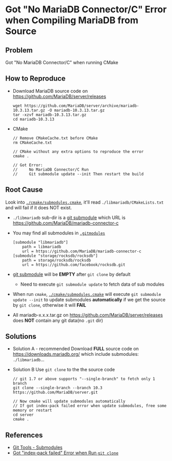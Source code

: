 # Got "No MariaDB Connector/C" Error when Compiling MariaDB from Source

## Problem
Got "No MariaDB Connector/C" when running CMake

## How to Reproduce
* Download MariaDB source code on <https://github.com/MariaDB/server/releases>

      wget https://github.com/MariaDB/server/archive/mariadb-10.3.13.tar.gz -O mariadb-10.3.13.tar.gz
      tar -xzvf mariadb-10.3.13.tar.gz
      cd mariadb-10.3.13

* CMake

      // Remove CMakeCache.txt before CMake
      rm CMakeCache.txt

      // CMake without any extra options to reproduce the error
      cmake .
      
      // Got Error: 
      //     No MariaDB Connector/C Run
      //     Git submodule update --init Then restart the build

## Root Cause
Look into [`./cmake/submodules.cmake`](https://github.com/MariaDB/server/blob/10.3/cmake/submodules.cmake), it'll read `./libmariadb/CMakeLists.txt` and will fail if it does NOT exist.

* `./libmariadb` sub-dir is a [git submodule](https://git-scm.com/book/en/v2/Git-Tools-Submodules) which URL is <https://github.com/MariaDB/mariadb-connector-c>
* You may find all submodules in [`.gitmodules`](https://github.com/MariaDB/server/blob/10.3/.gitmodules)

      [submodule "libmariadb"]
          path = libmariadb
          url = https://github.com/MariaDB/mariadb-connector-c
      [submodule "storage/rocksdb/rocksdb"]
          path = storage/rocksdb/rocksdb
          url = https://github.com/facebook/rocksdb.git

* [git submodule](https://git-scm.com/book/en/v2/Git-Tools-Submodules)  will be **EMPTY** after `git clone` by default
  * Need to execute `git submodule update`  to fetch data of sub modules
* When run `cmake`, [`./cmake/submodules.cmake`](https://github.com/MariaDB/server/blob/10.3/cmake/submodules.cmake) will execute `git submodule update --init` to update submodules **automatically** if we get the source by `git clone`, otherwise it will **FAIL**
* All mariadb-x.x.x.tar.gz on <https://github.com/MariaDB/server/releases> does **NOT** contain any git data(no `.git` dir)

## Solutions
* Solution A - recommended
   Download **FULL** source code on <https://downloads.mariadb.org/> which include submodules: `./libmariadb`...

* Solution B
   Use `git clone` to the the source code
   
      // git 1.7 or above supports "--single-branch" to fetch only 1 branch
      git clone --single-branch --branch 10.3 https://github.com/MariaDB/server.git
      
      // Now cmake will update submodules automatically
      // If got index-pack failed error when update submodules, free some memory or restart
      cd server
      cmake .
      
## References
* [Git Tools - Submodules](https://git-scm.com/book/en/v2/Git-Tools-Submodules)
* [Got "index-pack failed" Error when Run `git clone`](https://github.com/northbright/Notes/blob/master/Git/got-index-pack-failed-error-when-run-git-clone.md)
